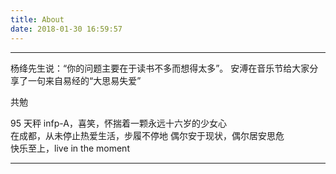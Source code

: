 ```yaml
---
title: About
date: 2018-01-30 16:59:57
---
```

--- 
杨绛先生说：“你的问题主要在于读书不多而想得太多”。
安溥在音乐节给大家分享了一句来自易经的“大思易失爱”

共勉  

95 天秤 infp-A，喜笑，怀揣着一颗永远十六岁的少女心  
在成都，从未停止热爱生活，步履不停地 
偶尔安于现状，偶尔居安思危  
快乐至上，live in the moment

---
